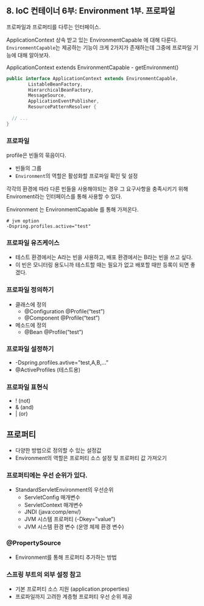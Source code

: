 ## 8. IoC 컨테이너 6부: Environment 1부. 프로파일

프로파일과 프로퍼티를 다루는 인터페이스.

ApplicationContext 상속 받고 있는 EnvironmentCapable 에 대해 다룬다.
`EnvironmentCapable`는 제공하는 기능이 크게 2가지가 존재하는데 그중에 프로파일 기능에 대해 알아보자.

ApplicationContext extends EnvironmentCapable - getEnvironment()

```java
public interface ApplicationContext extends EnvironmentCapable, 
        ListableBeanFactory, 
        HierarchicalBeanFactory, 
        MessageSource, 
        ApplicationEventPublisher, 
        ResourcePatternResolver {
  
  // ...
}
```

### 프로파일

profile은 빈들의 묶음이다.

- 빈들의 그룹
- `Environment`의 역할은 활성화할 프로파일 확인 및 설정

각각의 환경에 따라 다른 빈들을 사용해야되는 경우 그 요구사항을 충족시키기 위해 Enviroment라는 인터페이스를 통해 사용할 수 있다.

Environment 는 EnvironmentCapable 를 통해 가져온다.

```text
# jvm option
-Dspring.profiles.active="test"
```

### 프로파일 유즈케이스

- 테스트 환경에서는 A라는 빈을 사용하고, 배포 환경에서는 B라는 빈을 쓰고 싶다.
- 이 빈은 모니터링 용도니까 테스트할 때는 필요가 없고 배포할 때만 등록이 되면 좋겠다.

### 프로파일 정의하기

- 클래스에 정의 
  - @Configuration @Profile(“test”) 
  - @Component @Profile(“test”)
- 메소드에 정의 
  - @Bean @Profile(“test”)

### 프로파일 설정하기

- -Dspring.profiles.avtive=”test,A,B,...”
- @ActiveProfiles (테스트용)

### 프로파일 표현식

- ! (not)
- & (and)
- | (or)

## 프로퍼티

- 다양한 방법으로 정의할 수 있는 설정값
- Environment의 역할은 프로퍼티 소스 설정 및 프로퍼티 값 가져오기

### 프로퍼티에는 우선 순위가 있다.

- StandardServletEnvironment의 우선순위 
  - ServletConfig 매개변수 
  - ServletContext 매개변수 
  - JNDI (java:comp/env/) 
  - JVM 시스템 프로퍼티 (-Dkey=”value”) 
  - JVM 시스템 환경 변수 (운영 체제 환경 변수)

### @PropertySource

- Environment를 통해 프로퍼티 추가하는 방법

### 스프링 부트의 외부 설정 참고

- 기본 프로퍼티 소스 지원 (application.properties)
- 프로파일까지 고려한 계층형 프로퍼티 우선 순위 제공